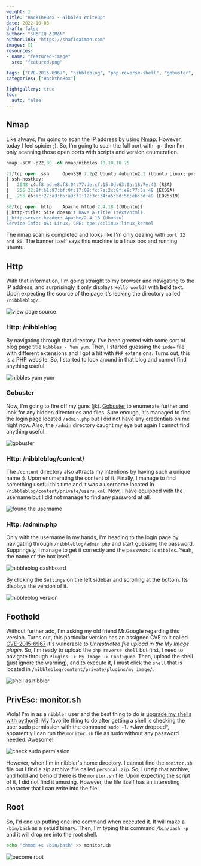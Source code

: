 ```yaml
---
weight: 1
title: "HackTheBox - Nibbles Writeup"
date: 2022-10-03
draft: false
author: "SH∆FIQ ∆IM∆N"
authorLink: "https://shafiqaiman.com"
images: []
resources:
- name: "featured-image"
  src: "featured.png"

tags: ["CVE-2015-6967", "nibbleblog", "php-reverse-shell", "gobuster", "upload-vuln"]
categories: ["HacktheBox"]

lightgallery: true
toc:
  auto: false
---
```


## Nmap
Like always, I'm going to scan the IP address by using [Nmap](https://nmap.org/). However, today I feel spicier ;). So, I'm going to scan the full port with `-p-` then I'm only scanning those open ports with scripts and version enumeration.

```sql
nmap -sCV -p22,80 -oN nmap/nibbles 10.10.10.75

22/tcp open  ssh     OpenSSH 7.2p2 Ubuntu 4ubuntu2.2 (Ubuntu Linux; protocol 2.0)
| ssh-hostkey: 
|   2048 c4:f8:ad:e8:f8:04:77:de:cf:15:0d:63:0a:18:7e:49 (RSA)
|   256 22:8f:b1:97:bf:0f:17:08:fc:7e:2c:8f:e9:77:3a:48 (ECDSA)
|_  256 e6:ac:27:a3:b5:a9:f1:12:3c:34:a5:5d:5b:eb:3d:e9 (ED25519)

80/tcp open  http    Apache httpd 2.4.18 ((Ubuntu))
|_http-title: Site doesn't have a title (text/html).
|_http-server-header: Apache/2.4.18 (Ubuntu)
Service Info: OS: Linux; CPE: cpe:/o:linux:linux_kernel
```

The nmap scan is completed and looks like I'm only dealing with `port 22 and 80`. The banner itself says this machine is a linux box and running ubuntu.

## Http
With that information, I'm going straight to my browser and navigating to the IP address, and surprisingly it only displays `Hello world!` with **bold** text. Upon expecting the source of the page it's leaking the directory called `/nibbleblog/`.

![view page source](view-page-source.png "view page source")

### Http: /nibbleblog
By navigating through that directory. I've been greeted with some sort of blog page title `Nibbles - Yum yum`.  Then, I started guessing the `index` file with different extensions and I got a hit with `PHP` extensions. Turns out, this is a PHP website. So, I started to look around in that blog and cannot find anything useful.

![nibbles yum yum](nibbles-yum-yum.png "nibbles yum yum")

### Gobuster
Now, I'm going to fire off my guns (jk). [Gobuster](https://github.com/OJ/gobuster) to enumerate further and look for any hidden directories and files. Sure enough, it's managed to find the login page located `/admin.php` but I did not have any credentials on me right now. Also, the `/admin` directory caught my eye but again I cannot find anything useful.

![gobuster](gobuster-result.png "gobuster")

### Http: /nibbleblog/content/
The `/content` directory also attracts my intentions by having such a unique name :). Upon enumerating the content of it. Finally, I manage to find something useful this time and it was a username located in `/nibbleblog/content/private/users.xml`. Now, I have equipped with the username but I did not manage to find any password at all.

![found the username](found-the-username.png "found the username")

### Http: /admin.php
Only with the username in my hands, I'm heading to the login page by navigating through `/nibbleblog/admin.php` and start guessing the password. Suppringsly, I manage to get it correctly and the password is `nibbles`. Yeah, the name of the box itself.

![nibbleblog dashboard](nibbleblog-dashboard.png "nibbleblog dashboard")

By clicking the `Settings` on the left sidebar and scrolling at the bottom. Its displays the version of it.

![nibbleblog version](nibbleblog-version-4.png "nibbleblog version")

## Foothold
Without further ado, I'm asking my old friend Mr.Google regarding this version. Turns out, this particular version has an assigned CVE to it called [CVE-2015-6967](https://nvd.nist.gov/vuln/detail/CVE-2015-6967) it's vulnerable to _Unrestricted file upload in the My Image plugin</font>_. So, I'm ready to upload the `php reverse shell` but first, I need to navigate through `Plugins -> My Image -> Configure`. Then, upload the shell (just ignore the warning), and to execute it, I must click the `shell` that is located in `/nibbleblog/content/private/plugins/my_image/`.

![shell as nibbler](nibbler-shell.png "shell as nibbler")

## PrivEsc: monitor.sh
Viola! I'm in as a `nibbler` user and the best thing to do is [upgrade my shells with python3](https://book.hacktricks.xyz/generic-methodologies-and-resources/shells/full-ttys#python). My favorite thing to do after getting a shell is checking the user sudo permission with the command `sudo -l`. \*Jaw dropped\*, apparently I can run the `monitor.sh` file as sudo without any password needed. Awesome!

![check sudo permission](run-sudo-l.png "check sudo permission")

However, when I'm in nibbler's home directory. I cannot find the `monitor.sh` file but I find a zip archive file called `personal.zip`. So, I unzip that archive, and hold and behold there is the `monitor.sh` file. Upon expecting the script of it, I did not find it amusing. However, the file itself has an interesting character that I can write into the file.

## Root
So, I'd end up putting one line command when executed it. It will make a `/bin/bash` as a setuid binary. Then, I'm typing this command `/bin/bash -p` and it will drop me into the root shell.

```bash
echo "chmod +s /bin/bash" >> monitor.sh
```

![become root](root-shell.png "become root")